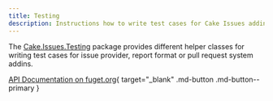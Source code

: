 ```yaml
---
title: Testing
description: Instructions how to write test cases for Cake Issues addins.
---
```


The [Cake.Issues.Testing] package provides different helper classes for writing test cases
for issue provider, report format or pull request system addins.

[API Documentation on fuget.org](https://www.fuget.org/packages/Cake.Issues.Testing){ target="_blank" .md-button .md-button--primary }

[Cake.Issues.Testing]: https://www.nuget.org/packages/Cake.Issues.Testing
